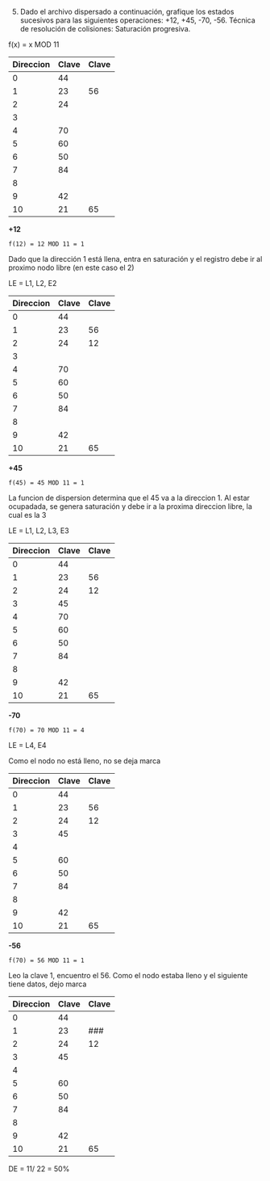 5. Dado el archivo dispersado a continuación, grafique los estados sucesivos para las
siguientes operaciones: +12, +45, -70, -56.
Técnica de resolución de colisiones: Saturación progresiva.

  f(x) = x MOD 11

| Direccion | Clave | Clave |
|   --      |  --   |  --   |
| 0         | 44    |       |
| 1         | 23    | 56    |
| 2         | 24    |       |
| 3         |       |       |
| 4         | 70    |       |
| 5         | 60    |       |
| 6         | 50    |       |
| 7         | 84    |       |
| 8         |       |       |
| 9         | 42    |       |
| 10        | 21    | 65    |

**+12**

`f(12) = 12 MOD 11 = 1 `

Dado que la dirección 1 está llena, entra en saturación y el registro debe ir al proximo nodo libre (en este caso el 2)

LE = L1, L2, E2

| Direccion | Clave | Clave |
|   --      |  --   |  --   |
| 0         | 44    |       |
| 1         | 23    | 56    |
| 2         | 24    | 12    |
| 3         |       |       |
| 4         | 70    |       |
| 5         | 60    |       |
| 6         | 50    |       |
| 7         | 84    |       |
| 8         |       |       |
| 9         | 42    |       |
| 10        | 21    | 65    |

**+45**

`f(45) = 45 MOD 11 = 1`

La funcion de dispersion determina que el 45 va a la direccion 1. Al estar ocupadada, se genera saturación y debe ir a la proxima direccion libre, la cual es la 3

LE = L1, L2, L3, E3

| Direccion | Clave | Clave |
|   --      |  --   |  --   |
| 0         | 44    |       |
| 1         | 23    | 56    |
| 2         | 24    | 12    |
| 3         | 45    |       |
| 4         | 70    |       |
| 5         | 60    |       |
| 6         | 50    |       |
| 7         | 84    |       |
| 8         |       |       |
| 9         | 42    |       |
| 10        | 21    | 65    |

**-70**

`f(70) = 70 MOD 11 = 4`

LE = L4, E4

Como el nodo no está lleno, no se deja marca

| Direccion | Clave | Clave |
|   --      |  --   |  --   |
| 0         | 44    |       |
| 1         | 23    | 56    |
| 2         | 24    | 12    |
| 3         | 45    |       |
| 4         |       |       |
| 5         | 60    |       |
| 6         | 50    |       |
| 7         | 84    |       |
| 8         |       |       |
| 9         | 42    |       |
| 10        | 21    | 65    |


**-56**

`f(70) = 56 MOD 11 = 1`

Leo la clave 1, encuentro el 56. Como el nodo estaba lleno y el siguiente tiene datos, dejo marca

| Direccion | Clave | Clave |
|   --      |  --   |  --   |
| 0         | 44    |       |
| 1         | 23    | ###   |
| 2         | 24    | 12    |
| 3         | 45    |       |
| 4         |       |       |
| 5         | 60    |       |
| 6         | 50    |       |
| 7         | 84    |       |
| 8         |       |       |
| 9         | 42    |       |
| 10        | 21    | 65    |

DE = 11/ 22 = 50%
